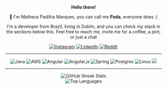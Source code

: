 <p align="center">
  <b>Hello there!</b>
</p>

<p align="center">
  👋 I'm Matheus Padilha Marques, you can call me <b>Pada</b>, everyone does :)
</p>

<p align="center">
  I'm a developer from Brazil, living in Dublin, and you can check my stack in the sections below this. Feel free to reach me, invite me for a coffee, a pint, or just a chat
</p>

<p align="center">
  <a href="https://instagram.com/mtspadilha"><img src="https://img.shields.io/badge/Instagram-%23E4405F.svg?logo=Instagram&logoColor=white" alt="Instagram"></a>
  <a href="https://linkedin.com/in/paadilhaa"><img src="https://img.shields.io/badge/LinkedIn-%230077B5.svg?logo=linkedin&logoColor=white" alt="LinkedIn"></a>
  <a href="https://reddit.com/user/mts_padda"><img src="https://img.shields.io/badge/Reddit-%23FF4500.svg?logo=Reddit&logoColor=white" alt="Reddit"></a>
</p>

---

<p align="center">
  <img src="https://img.shields.io/badge/java-%23ED8B00.svg?style=for-the-badge&logo=openjdk&logoColor=white" alt="Java">
  <img src="https://img.shields.io/badge/AWS-%23FF9900.svg?style=for-the-badge&logo=amazon-aws&logoColor=white" alt="AWS">
  <img src="https://img.shields.io/badge/angular-%23DD0031.svg?style=for-the-badge&logo=angular&logoColor=white" alt="Angular">
  <img src="https://img.shields.io/badge/angular.js-%23E23237.svg?style=for-the-badge&logo=angularjs&logoColor=white" alt="Angular.js">
  <img src="https://img.shields.io/badge/spring-%236DB33F.svg?style=for-the-badge&logo=spring&logoColor=white" alt="Spring">
  <img src="https://img.shields.io/badge/postgres-%23316192.svg?style=for-the-badge&logo=postgresql&logoColor=white" alt="Postgres">
  <img src="https://img.shields.io/badge/Linux-FCC624?style=for-the-badge&logo=linux&logoColor=black" alt="Linux">
  <img src="https://img.shields.io/badge/react-%2320232a.svg?style=for-the-badge&logo=react&logoColor=%2361DAFB")
</p>

---

<p align="center">
  <img src="https://github-readme-streak-stats.herokuapp.com/?user=mtspadda&theme=material-palenight&hide_border=true" alt="GitHub Streak Stats">
  <br>
  <img src="https://github-readme-stats.vercel.app/api/top-langs/?username=mtspadda&theme=material-palenight&hide_border=true&include_all_commits=true&count_private=false&layout=compact" alt="Top Languages">
</p>


<!-- Proudly created with GPRM ( https://gprm.itsvg.in ) -->
